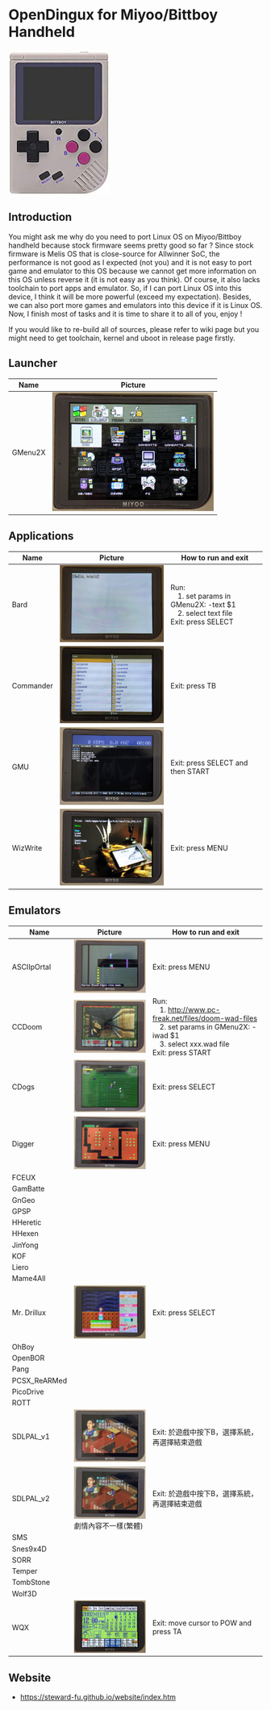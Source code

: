 # OpenDingux for Miyoo/Bittboy Handheld
![Alt text](imgs/main.jpg)
  
## Introduction
You might ask me why do you need to port Linux OS on Miyoo/Bittboy handheld because stock firmware seems pretty good so far ? Since stock firmware is Melis OS that is close-source for Allwinner SoC, the performance is not good as I expected (not you) and it is not easy to port game and emulator to this OS because we cannot get more information on this OS unless reverse it (it is not easy as you think). Of course, it also lacks toolchain to port apps and emulator. So, if I can port Linux OS into this device, I think it will be more powerful (exceed my expectation). Besides, we can also port more games and emulators into this device if it is Linux OS. Now, I finish most of tasks and it is time to share it to all of you, enjoy !  
  
If you would like to re-build all of sources, please refer to wiki page but you might need to get toolchain, kernel and uboot in release page firstly.
   
## Launcher
| Name | Picture |
|------|---------|
| GMenu2X | ![Alt text](imgs/gmenu2x.jpg) |
   
## Applications
| Name | Picture | How to run and exit |
| -----|---------|---------------------|
| Bard | ![Alt text](imgs/bard.jpg) | Run:<br>&emsp;1. set params in GMenu2X: -text $1<br>&emsp;2. select text file<br> Exit: press SELECT |
| Commander | ![Alt text](imgs/commander.jpg) | Exit: press TB |
| GMU | ![Alt text](imgs/gmu.jpg) | Exit: press SELECT and then START |
| WizWrite | ![Alt text](imgs/wizwrite.jpg) | Exit: press MENU |
   
## Emulators
| Name | Picture | How to run and exit |
| -----|---------|---------------------|
| ASCIIpOrtal | ![Alt text](imgs/ascii.jpg) | Exit: press MENU |
| CCDoom | ![Alt text](imgs/ccdoom.jpg) | Run:<br>&emsp;1. http://www.pc-freak.net/files/doom-wad-files<br>&emsp;2. set params in GMenu2X: -iwad $1<br>&emsp;3. select xxx.wad file<br> Exit: press START |
| CDogs | ![Alt text](imgs/cdogs.jpg) | Exit: press SELECT |
| Digger | ![Alt text](imgs/digger.jpg) | Exit: press MENU |
| FCEUX | |
| GamBatte | 
| GnGeo | |
| GPSP | |
| HHeretic |
| HHexen |
| JinYong |
| KOF |
| Liero |
| Mame4All |
| Mr. Drillux | ![Alt text](imgs/drillux.jpg) | Exit: press SELECT |
| OhBoy |
| OpenBOR |
| Pang |
| PCSX_ReARMed | |
| PicoDrive | |
| ROTT | 
| SDLPAL_v1 | ![Alt text](imgs/sdlpal_v1.jpg)<br> | Exit: 於遊戲中按下B，選擇系統，再選擇結束遊戲 |
| SDLPAL_v2 | ![Alt text](imgs/sdlpal_v2.jpg)<br> 劇情內容不一樣(繁體)  | Exit: 於遊戲中按下B，選擇系統，再選擇結束遊戲 |
| SMS | |
| Snes9x4D |
| SORR | |
| Temper | |
| TombStone |
| Wolf3D |
| WQX | ![Alt text](imgs/wqx.jpg) | Exit: move cursor to POW and press TA |
   
## Website
-  https://steward-fu.github.io/website/index.htm



